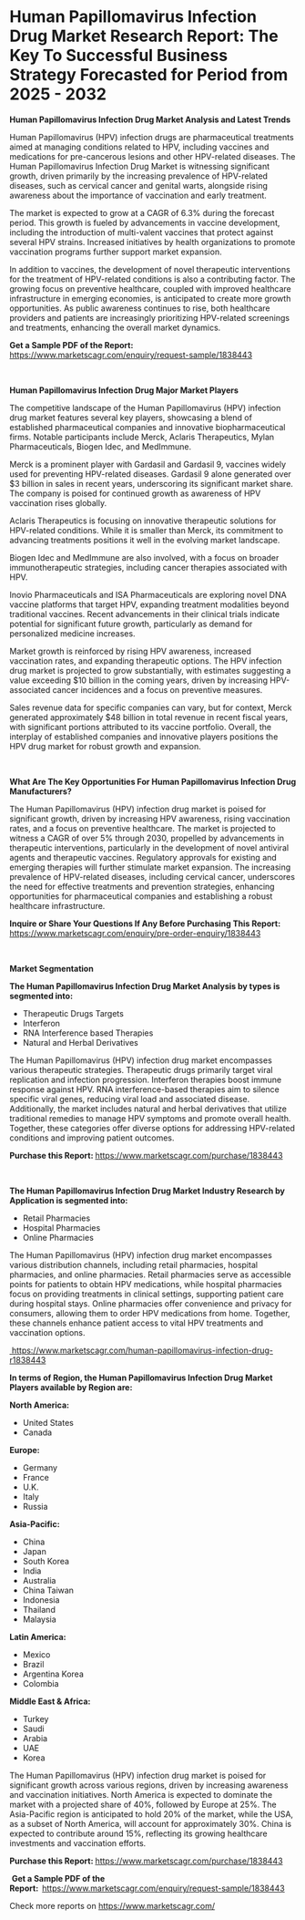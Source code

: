 <p><h1>Human Papillomavirus Infection Drug Market Research Report: The Key To Successful Business Strategy Forecasted for Period from 2025 - 2032</h1></p><p><strong>Human Papillomavirus Infection Drug Market Analysis and Latest Trends</strong></p>
<p><p>Human Papillomavirus (HPV) infection drugs are pharmaceutical treatments aimed at managing conditions related to HPV, including vaccines and medications for pre-cancerous lesions and other HPV-related diseases. The Human Papillomavirus Infection Drug Market is witnessing significant growth, driven primarily by the increasing prevalence of HPV-related diseases, such as cervical cancer and genital warts, alongside rising awareness about the importance of vaccination and early treatment.</p><p>The market is expected to grow at a CAGR of 6.3% during the forecast period. This growth is fueled by advancements in vaccine development, including the introduction of multi-valent vaccines that protect against several HPV strains. Increased initiatives by health organizations to promote vaccination programs further support market expansion.</p><p>In addition to vaccines, the development of novel therapeutic interventions for the treatment of HPV-related conditions is also a contributing factor. The growing focus on preventive healthcare, coupled with improved healthcare infrastructure in emerging economies, is anticipated to create more growth opportunities. As public awareness continues to rise, both healthcare providers and patients are increasingly prioritizing HPV-related screenings and treatments, enhancing the overall market dynamics.</p></p>
<p><strong>Get a Sample PDF of the Report:&nbsp;</strong> <a href="https://www.marketscagr.com/enquiry/request-sample/1838443?utm_campaign=2003&utm_medium=2&utm_source=Github&utm_content=ia&utm_term=09032025&utm_id=human-papillomavirus-infection-drug">https://www.marketscagr.com/enquiry/request-sample/1838443</a></p>
<p>&nbsp;</p>
<p><strong>Human Papillomavirus Infection Drug Major Market Players</strong></p>
<p><p>The competitive landscape of the Human Papillomavirus (HPV) infection drug market features several key players, showcasing a blend of established pharmaceutical companies and innovative biopharmaceutical firms. Notable participants include Merck, Aclaris Therapeutics, Mylan Pharmaceuticals, Biogen Idec, and MedImmune.</p><p>Merck is a prominent player with Gardasil and Gardasil 9, vaccines widely used for preventing HPV-related diseases. Gardasil 9 alone generated over $3 billion in sales in recent years, underscoring its significant market share. The company is poised for continued growth as awareness of HPV vaccination rises globally.</p><p>Aclaris Therapeutics is focusing on innovative therapeutic solutions for HPV-related conditions. While it is smaller than Merck, its commitment to advancing treatments positions it well in the evolving market landscape.</p><p>Biogen Idec and MedImmune are also involved, with a focus on broader immunotherapeutic strategies, including cancer therapies associated with HPV.</p><p>Inovio Pharmaceuticals and ISA Pharmaceuticals are exploring novel DNA vaccine platforms that target HPV, expanding treatment modalities beyond traditional vaccines. Recent advancements in their clinical trials indicate potential for significant future growth, particularly as demand for personalized medicine increases.</p><p>Market growth is reinforced by rising HPV awareness, increased vaccination rates, and expanding therapeutic options. The HPV infection drug market is projected to grow substantially, with estimates suggesting a value exceeding $10 billion in the coming years, driven by increasing HPV-associated cancer incidences and a focus on preventive measures.</p><p>Sales revenue data for specific companies can vary, but for context, Merck generated approximately $48 billion in total revenue in recent fiscal years, with significant portions attributed to its vaccine portfolio. Overall, the interplay of established companies and innovative players positions the HPV drug market for robust growth and expansion.</p></p>
<p>&nbsp;</p>
<p><strong>What Are The Key Opportunities For Human Papillomavirus Infection Drug Manufacturers?</strong></p>
<p><p>The Human Papillomavirus (HPV) infection drug market is poised for significant growth, driven by increasing HPV awareness, rising vaccination rates, and a focus on preventive healthcare. The market is projected to witness a CAGR of over 5% through 2030, propelled by advancements in therapeutic interventions, particularly in the development of novel antiviral agents and therapeutic vaccines. Regulatory approvals for existing and emerging therapies will further stimulate market expansion. The increasing prevalence of HPV-related diseases, including cervical cancer, underscores the need for effective treatments and prevention strategies, enhancing opportunities for pharmaceutical companies and establishing a robust healthcare infrastructure.</p></p>
<p><strong>Inquire or Share Your Questions If Any Before Purchasing This Report:</strong> <a href="https://www.marketscagr.com/enquiry/pre-order-enquiry/1838443?utm_campaign=2003&utm_medium=2&utm_source=Github&utm_content=ia&utm_term=09032025&utm_id=human-papillomavirus-infection-drug">https://www.marketscagr.com/enquiry/pre-order-enquiry/1838443</a></p>
<p>&nbsp;</p>
<p><strong>Market Segmentation</strong></p>
<p><strong>The Human Papillomavirus Infection Drug Market Analysis by types is segmented into:</strong></p>
<p><ul><li>Therapeutic Drugs Targets</li><li>Interferon</li><li>RNA Interference based Therapies</li><li>Natural and Herbal Derivatives</li></ul></p>
<p><p>The Human Papillomavirus (HPV) infection drug market encompasses various therapeutic strategies. Therapeutic drugs primarily target viral replication and infection progression. Interferon therapies boost immune response against HPV. RNA interference-based therapies aim to silence specific viral genes, reducing viral load and associated disease. Additionally, the market includes natural and herbal derivatives that utilize traditional remedies to manage HPV symptoms and promote overall health. Together, these categories offer diverse options for addressing HPV-related conditions and improving patient outcomes.</p></p>
<p><strong>Purchase this Report:&nbsp;</strong><a href="https://www.marketscagr.com/purchase/1838443?utm_campaign=2003&utm_medium=2&utm_source=Github&utm_content=ia&utm_term=09032025&utm_id=human-papillomavirus-infection-drug">https://www.marketscagr.com/purchase/1838443</a></p>
<p>&nbsp;</p>
<p><strong>The Human Papillomavirus Infection Drug Market Industry Research by Application is segmented into:</strong></p>
<p><ul><li>Retail Pharmacies</li><li>Hospital Pharmacies</li><li>Online Pharmacies</li></ul></p>
<p><p>The Human Papillomavirus (HPV) infection drug market encompasses various distribution channels, including retail pharmacies, hospital pharmacies, and online pharmacies. Retail pharmacies serve as accessible points for patients to obtain HPV medications, while hospital pharmacies focus on providing treatments in clinical settings, supporting patient care during hospital stays. Online pharmacies offer convenience and privacy for consumers, allowing them to order HPV medications from home. Together, these channels enhance patient access to vital HPV treatments and vaccination options.</p></p>
<p><a href="https://www.marketscagr.com/human-papillomavirus-infection-drug-r1838443?utm_campaign=2003&utm_medium=2&utm_source=Github&utm_content=ia&utm_term=09032025&utm_id=human-papillomavirus-infection-drug">&nbsp;https://www.marketscagr.com/human-papillomavirus-infection-drug-r1838443</a></p>
<p><strong>In terms of Region, the Human Papillomavirus Infection Drug Market Players available by Region are:</strong></p>
<p>
    <p> <strong> North America: </strong>
        <ul>
            <li>United States</li>
            <li>Canada</li>
        </ul>
        </p> 
    <p> <strong> Europe: </strong>
        <ul>
            <li>Germany</li>
            <li>France</li>
            <li>U.K.</li>
            <li>Italy</li>
            <li>Russia</li>
        </ul>
        </p> 
    <p> <strong> Asia-Pacific: </strong>
        <ul>
            <li>China</li>
            <li>Japan</li>
            <li>South Korea</li>
            <li>India</li>
            <li>Australia</li>
            <li>China Taiwan</li>
            <li>Indonesia</li>
            <li>Thailand</li>
            <li>Malaysia</li>
        </ul>
        </p> 
    <p> <strong> Latin America: </strong>
        <ul>
            <li>Mexico</li>
            <li>Brazil</li>
            <li>Argentina Korea</li>
            <li>Colombia</li>
        </ul>
        </p> 
    <p> <strong> Middle East & Africa: </strong>
        <ul>
            <li>Turkey</li>
            <li>Saudi</li>
            <li>Arabia</li>
            <li>UAE</li>
            <li>Korea</li>
        </ul>
    </p>
    </p>
<p><p>The Human Papillomavirus (HPV) infection drug market is poised for significant growth across various regions, driven by increasing awareness and vaccination initiatives. North America is expected to dominate the market with a projected share of 40%, followed by Europe at 25%. The Asia-Pacific region is anticipated to hold 20% of the market, while the USA, as a subset of North America, will account for approximately 30%. China is expected to contribute around 15%, reflecting its growing healthcare investments and vaccination efforts.</p></p>
<p><strong>Purchase this Report: </strong><a href="https://www.marketscagr.com/purchase/1838443?utm_campaign=2003&utm_medium=2&utm_source=Github&utm_content=ia&utm_term=09032025&utm_id=human-papillomavirus-infection-drug">https://www.marketscagr.com/purchase/1838443</a></p>
<p>&nbsp;<strong>Get a Sample PDF of the Report:&nbsp;&nbsp;</strong><a href="https://www.marketscagr.com/enquiry/request-sample/1838443?utm_campaign=2003&utm_medium=2&utm_source=Github&utm_content=ia&utm_term=09032025&utm_id=human-papillomavirus-infection-drug">https://www.marketscagr.com/enquiry/request-sample/1838443</a></p>
<p><strong></strong></p>
<p>Check more reports on <a href="https://www.marketscagr.com/?utm_campaign=2003&utm_medium=2&utm_source=Github&utm_content=ia&utm_term=09032025&utm_id=human-papillomavirus-infection-drug">https://www.marketscagr.com/</a></p>